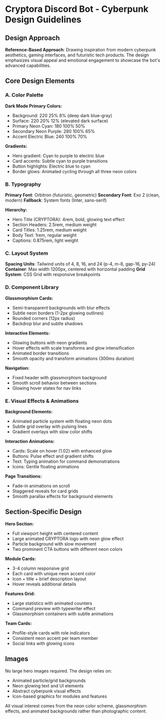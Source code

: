 # Cryptora Discord Bot - Cyberpunk Design Guidelines

## Design Approach
**Reference-Based Approach**: Drawing inspiration from modern cyberpunk aesthetics, gaming interfaces, and futuristic tech products. The design emphasizes visual appeal and emotional engagement to showcase the bot's advanced capabilities.

## Core Design Elements

### A. Color Palette
**Dark Mode Primary Colors:**
- Background: 220 25% 8% (deep dark blue-gray)
- Surface: 220 20% 12% (elevated dark surface)
- Primary Neon Cyan: 180 100% 50%
- Secondary Neon Purple: 280 100% 65%
- Accent Electric Blue: 240 100% 70%

**Gradients:**
- Hero gradient: Cyan to purple to electric blue
- Card accents: Subtle cyan to purple transitions
- Button highlights: Electric blue to cyan
- Border glows: Animated cycling through all three neon colors

### B. Typography
**Primary Font**: Orbitron (futuristic, geometric)
**Secondary Font**: Exo 2 (clean, modern)
**Fallback**: System fonts (Inter, sans-serif)

**Hierarchy:**
- Hero Title (CRYPTORA): 4rem, bold, glowing text effect
- Section Headers: 2.5rem, medium weight
- Card Titles: 1.25rem, medium weight
- Body Text: 1rem, regular weight
- Captions: 0.875rem, light weight

### C. Layout System
**Spacing Units**: Tailwind units of 4, 8, 16, and 24 (p-4, m-8, gap-16, py-24)
**Container**: Max width 1200px, centered with horizontal padding
**Grid System**: CSS Grid with responsive breakpoints

### D. Component Library

**Glassmorphism Cards:**
- Semi-transparent backgrounds with blur effects
- Subtle neon borders (1-2px glowing outlines)
- Rounded corners (12px radius)
- Backdrop blur and subtle shadows

**Interactive Elements:**
- Glowing buttons with neon gradients
- Hover effects with scale transforms and glow intensification
- Animated border transitions
- Smooth opacity and transform animations (300ms duration)

**Navigation:**
- Fixed header with glassmorphism background
- Smooth scroll behavior between sections
- Glowing hover states for nav links

### E. Visual Effects & Animations

**Background Elements:**
- Animated particle system with floating neon dots
- Subtle grid overlay with pulsing lines
- Gradient overlays with slow color shifts

**Interaction Animations:**
- Cards: Scale on hover (1.02) with enhanced glow
- Buttons: Pulse effect and gradient shifts
- Text: Typing animation for command demonstrations
- Icons: Gentle floating animations

**Page Transitions:**
- Fade-in animations on scroll
- Staggered reveals for card grids
- Smooth parallax effects for background elements

## Section-Specific Design

**Hero Section:**
- Full viewport height with centered content
- Large animated CRYPTORA logo with neon glow effect
- Particle background with slow movement
- Two prominent CTA buttons with different neon colors

**Module Cards:**
- 3-4 column responsive grid
- Each card with unique neon accent color
- Icon + title + brief description layout
- Hover reveals additional details

**Features Grid:**
- Large statistics with animated counters
- Command preview with typewriter effect
- Glassmorphism containers with subtle animations

**Team Cards:**
- Profile-style cards with role indicators
- Consistent neon accent per team member
- Social links with glowing icons

## Images
No large hero images required. The design relies on:
- Animated particle/grid backgrounds
- Neon glowing text and UI elements
- Abstract cyberpunk visual effects
- Icon-based graphics for modules and features

All visual interest comes from the neon color scheme, glassmorphism effects, and animated backgrounds rather than photographic content.